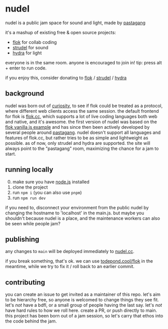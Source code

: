 # nudel

nudel is a public jam space for sound and light, made by [pastagang](https://www.pastagang.cc/)

it's a mashup of existing free & open source projects:

- [flok](https://github.com/munshkr/flok/) for collab coding
- [strudel](https://github.com/tidalcycles/strudel) for sound
- [hydra](https://github.com/hydra-synth/hydra-synth) for light

everyone is in the same room. anyone is encouraged to join in!
tip: press alt + enter to run code.

if you enjoy this, consider donating to [flok](https://ko-fi.com/munshkr) / [strudel](https://opencollective.com/tidalcycles) / [hydra](https://opencollective.com/hydra-synth)

## background

nudel was born out of [curiosity](https://post.lurk.org/@TodePond@mas.to/113739106696182239), to see if flok could be treated as a protocol, where different web clients access the same session. the default frontend for flok is [flok.cc](https://flok.cc/), which supports a lot of live coding languages both web and native, and it's awesome. the first version of nudel was based on the [flok vanilla js example](https://github.com/munshkr/flok/tree/main/packages/example-vanilla-js) and has since then been actively developed by several people around [pastagang](https://www.pastagang.cc/). nudel doesn't support all languages and features of flok.cc, but rather tries to be as simple and lightweight as possible. as of now, only strudel and hydra are supported. the site will always point to the "pastagang" room, maximizing the chance for a jam to start.

## running locally

0. make sure you have [node.js](https://nodejs.org/en/download) installed
1. clone the project
2. run `npm i` (you can also use `pnpm`)
3. run `npm run dev`

if you need to, disconnect your environment from the public nudel by changing
the hostname to 'localhost' in the main.js. but maybe you shouldn't because nudel is a place, and the maintenance workers can also be seen while people jam?

## publishing

any changes to `main` will be deployed immediately to [nudel.cc](https://nudel.cc).

if you break something, that's ok. we can use [todepond.cool/flok](https://www.todepond.cool/flok) in the meantime,
while we try to fix it / roll back to an earlier commit.

## contributing

you can create an issue to get invited as a maintainer of this repo.
let's aim to be hierarchy free, so anyone is welcomed to change things they see fit.
let's _not_ have a bdfl, or a small group of people having the last say.
let's _not_ have hard rules to how we roll here. create a PR, or push directly to main.
this project has been born out of a jam session, so let's carry that ethos into the code behind the jam.
